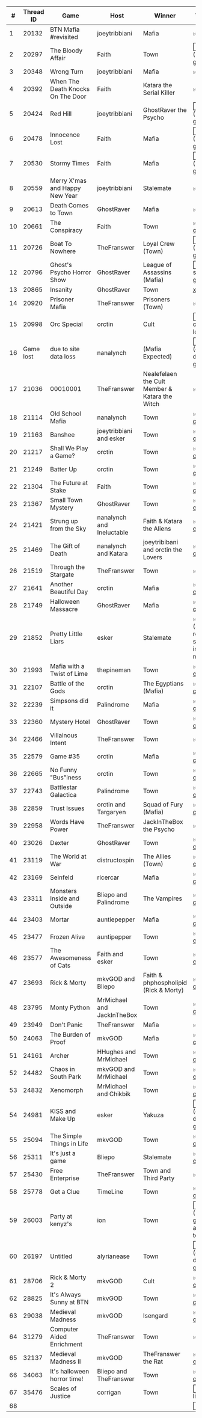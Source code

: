 | # | Thread ID | Game | Host | Winner | Archive Status |
| ------------- | ------------- | ------------- | ------------- | ------------- | ------------- |
| 1 | 20132 | BTN Mafia #revisited | joeytribbiani | Mafia | :white_check_mark: [text](../../../raw/main/btn/1/spreadsheet.md) | 
| 2 | 20297 | The Bloody Affair | Faith | Town | :white_large_square: (image gone) |
| 3 | 20348 | Wrong Turn | joeytribbiani | Mafia | :white_check_mark: [png](../../../raw/main/btn/3/spreadsheet.png) |
| 4 | 20392 | When The Death Knocks On The Door | Faith | Katara the Serial Killer | :white_check_mark: [png](../../../raw/main/btn/4/spreadsheet.png) |
| 5 | 20424 | Red Hill | joeytribbiani | GhostRaver the Psycho | :white_large_square: (image gone) |
| 6 | 20478 | Innocence Lost | Faith | Mafia | :white_large_square: (image gone) |
| 7 | 20530 | Stormy Times | Faith | Mafia | :white_large_square: (image gone) |
| 8 | 20559 | Merry X'mas and Happy New Year | joeytribbiani | Stalemate | :white_check_mark: [png](../../../raw/main/btn/8/spreadsheet.png) |
| 9 | 20613 | Death Comes to Town | GhostRaver | Mafia | :white_check_mark: [png](../../../raw/main/btn/9/spreadsheet.png) |
| 10 | 20661 | The Conspiracy | Faith | Town | :white_check_mark: [xlsx](../../../raw/main/btn/10/spreadsheet.xlsx) \| [ods](../../../raw/main/btn/10/spreadsheet.ods) |
| 11 | 20726 | Boat To Nowhere | TheFranswer | Loyal Crew (Town) | :white_large_square: (image gone) |
| 12 | 20796 | Ghost's Psycho Horror Show | GhostRaver | League of Assassins (Mafia) | :white_large_square: (file share gone) |
| 13 | 20865 | Insanity | GhostRaver | Town | [xlsx](../../../raw/main/btn/13/spreadsheet.xlsx) \| [ods](../../../raw/main/btn/13/spreadsheet.ods) |
| 14 | 20920 | Prisoner Mafia | TheFranswer | Prisoners (Town) | :white_check_mark: [xls](../../../raw/main/btn/14/spreadsheet.xls) |
| 15 | 20998 | Orc Special | orctin | Cult | :white_large_square: (end of game lost) |
| 16 | Game lost | due to site data loss | nanalynch | (Mafia Expected) | :white_large_square: (google drive gone) |
| 17 | 21036 | 00010001 | TheFranswer | Nealefelaen the Cult Member & Katara the Witch | :white_check_mark: [xls](../../../raw/main/btn/17/spreadsheet.xls) |
| 18 | 21114 | Old School Mafia | nanalynch | Town | :white_check_mark: [xlsx](../../../raw/main/btn/18/spreadsheet.xlsx) \| [ods](../../../raw/main/btn/18/spreadsheet.ods) |
| 19 | 21163 | Banshee | joeytribbiani and esker | Town | :white_check_mark: [xlsx](../../../raw/main/btn/19/spreadsheet.xlsx) \| [ods](../../../raw/main/btn/19/spreadsheet.ods) |
| 20 | 21217 | Shall We Play a Game? | orctin | Town | :white_check_mark: [xlsx](../../../raw/main/btn/20/spreadsheet.xlsx) \| [ods](../../../raw/main/btn/20/spreadsheet.ods) |
| 21 | 21249 | Batter Up | orctin | Town | :white_check_mark: [xlsx](../../../raw/main/btn/21/spreadsheet.xlsx) \| [ods](../../../raw/main/btn/21/spreadsheet.ods) |
| 22 | 21304 | The Future at Stake | Faith | Town | :white_check_mark: [xlsx](../../../raw/main/btn/22/spreadsheet.xlsx) \| [ods](../../../raw/main/btn/22/spreadsheet.ods) |
| 23 | 21367 | Small Town Mystery | GhostRaver | Town | :white_check_mark: [xlsx](../../../raw/main/btn/23/spreadsheet.xlsx) \| [ods](../../../raw/main/btn/23/spreadsheet.ods) |
| 24 | 21421 | Strung up from the Sky | nanalynch and Ineluctable | Faith & Katara the Aliens | :white_check_mark: [xlsx](../../../raw/main/btn/24/spreadsheet.xlsx) \| [ods](../../../raw/main/btn/24/spreadsheet.ods) |
| 25 | 21469 | The Gift of Death | nanalynch and Katara | joeytribibani and orctin the Lovers | :white_check_mark: [xlsx](../../../raw/main/btn/25/spreadsheet.xlsx) \| [ods](../../../raw/main/btn/25/spreadsheet.ods) |
| 26 | 21519 | Through the Stargate | TheFranswer | Town | :white_check_mark: [xls](../../../raw/main/btn/26/spreadsheet.xls) |
| 27 | 21641 | Another Beautiful Day | orctin | Mafia | :white_check_mark: [xlsx](../../../../raw/main/btn/27/spreadsheet.xlsx) \| [ods](../../../../raw/main/btn/27/spreadsheet.ods) |
| 28 | 21749 | Halloween Massacre | GhostRaver | Mafia | :white_check_mark: [xlsx](../../../../raw/main/btn/28/spreadsheet.xlsx) \| [ods](../../../../raw/main/btn/28/spreadsheet.ods) |
| 29 | 21852 | Pretty Little Liars | esker | Stalemate | :white_check_mark: [ods](../../../../raw/main/btn/29/spreadsheet.ods) (SS recreated so some info missing) |
| 30 | 21993 | Mafia with a Twist of Lime | thepineman | Town | :white_check_mark: [xlsx](../../../../raw/main/btn/30/spreadsheet.xlsx) \| [ods](../../../../raw/main/btn/30/spreadsheet.ods) |
| 31 | 22107 | Battle of the Gods | orctin | The Egyptians (Mafia) | :white_check_mark: [xlsx](../../../../raw/main/btn/31/spreadsheet.xlsx) \| [ods](../../../../raw/main/btn/31/spreadsheet.ods) |
| 32 | 22239 | Simpsons did it | Palindrome | Mafia | :white_check_mark: [xlsx](../../../../raw/main/btn/32/spreadsheet.xlsx) \| [ods](../../../../raw/main/btn/32/spreadsheet.ods) |
| 33 | 22360 | Mystery Hotel | GhostRaver | Town | :white_check_mark: [xlsx](../../../../raw/main/btn/33/spreadsheet.xlsx) \| [ods](../../../../raw/main/btn/33/spreadsheet.ods) |
| 34 | 22466 | Villainous Intent | TheFranswer | Town | :white_check_mark: [xls](../../../raw/main/btn/34/spreadsheet.xls) |
| 35 | 22579 | Game #35 | orctin | Mafia | :white_check_mark: [xlsx](../../../../raw/main/btn/35/spreadsheet.xlsx) \| [ods](../../../../raw/main/btn/35/spreadsheet.ods) |
| 36 | 22665 | No Funny "Bus"iness | orctin | Town | :white_check_mark: [xlsx](../../../../raw/main/btn/36/spreadsheet.xlsx) \| [ods](../../../../raw/main/btn/36/spreadsheet.ods) |
| 37 | 22743 | Battlestar Galactica | Palindrome | Town | :white_check_mark: [xlsx](../../../../raw/main/btn/37/spreadsheet.xlsx) \| [ods](../../../../raw/main/btn/37/spreadsheet.ods) |
| 38 | 22859 | Trust Issues | orctin and Targaryen | Squad of Fury (Mafia) | :white_check_mark: [xlsx](../../../../raw/main/btn/38/spreadsheet.xlsx) \| [ods](../../../../raw/main/btn/38/spreadsheet.ods) |
| 39 | 22958 | Words Have Power | TheFranswer | JackInTheBox the Psycho | :white_check_mark: [xls](../../../raw/main/btn/39/spreadsheet.xls) |
| 40 | 23026 | Dexter | GhostRaver | Town | :white_check_mark: [xlsx](../../../../raw/main/btn/40/spreadsheet.xlsx) \| [ods](../../../../raw/main/btn/40/spreadsheet.ods) |
| 41 | 23119 | The World at War | distructospin | The Allies (Town) | :white_check_mark: [xlsx](../../../../raw/main/btn/41/spreadsheet.xlsx) \| [ods](../../../../raw/main/btn/41/spreadsheet.ods) |
| 42 | 23169 | Seinfeld | ricercar | Mafia | :white_check_mark: [xlsx](../../../../raw/main/btn/42/spreadsheet.xlsx) \| [ods](../../../../raw/main/btn/42/spreadsheet.ods) |
| 43 | 23311 | Monsters Inside and Outside | Bliepo and Palindrome | The Vampires | :white_check_mark: [xlsx](../../../../raw/main/btn/43/spreadsheet.xlsx) \| [ods](../../../../raw/main/btn/43/spreadsheet.ods) |
| 44 | 23403 | Mortar | auntiepepper | Mafia | :white_check_mark: [xlsx](../../../../raw/main/btn/44/spreadsheet.xlsx) \| [ods](../../../../raw/main/btn/44/spreadsheet.ods) |
| 45 | 23477 | Frozen Alive | auntipepper | Town | :white_check_mark: [xlsx](../../../../raw/main/btn/45/spreadsheet.xlsx) \| [ods](../../../../raw/main/btn/45/spreadsheet.ods) |
| 46 | 23577 | The Awesomeness of Cats | Faith and esker | Town | :white_check_mark: [xlsx](../../../../raw/main/btn/46/spreadsheet.xlsx) \| [ods](../../../../raw/main/btn/46/spreadsheet.ods) |
| 47 | 23693 | Rick & Morty | mkvGOD and Bliepo | Faith & phphospholipid (Rick & Morty) | :white_check_mark: [xlsx](../../../../raw/main/btn/47/spreadsheet.xlsx) \| [ods](../../../../raw/main/btn/47/spreadsheet.ods) |
| 48 | 23795 | Monty Python | MrMichael and JackInTheBox | Town | :white_check_mark: [xlsx](../../../raw/main/btn/48/spreadsheet.xlsx) \| [ods](../../../../raw/main/btn/48/spreadsheet.ods) |
| 49 | 23949 | Don't Panic | TheFranswer | Mafia | :white_check_mark: [xls](../../../raw/main/btn/49/spreadsheet.xls) |
| 50 | 24063 | The Burden of Proof | mkvGOD | Mafia | :white_check_mark: [xlsx](../../../raw/main/btn/50/spreadsheet.xlsx) \| [ods](../../../../raw/main/btn/50/spreadsheet.ods) |
| 51 | 24161 | Archer | HHughes and MrMichael | Town | :white_check_mark: [xlsx](../../../raw/main/btn/51/spreadsheet.xlsx) \| [ods](../../../../raw/main/btn/51/spreadsheet.ods) |
| 52 | 24482 | Chaos in South Park | mkvGOD and MrMichael | Town | :white_check_mark: [xlsx](../../../raw/main/btn/52/spreadsheet.xlsx) \| [ods](../../../../raw/main/btn/52/spreadsheet.ods) |
| 53 | 24832 | Xenomorph | MrMichael and Chikbik | Town | :white_check_mark: [xlsx](../../../raw/main/btn/53/spreadsheet.xlsx) \| [ods](../../../../raw/main/btn/53/spreadsheet.ods) |
| 54 | 24981 | KISS and Make Up | esker | Yakuza | :white_large_square: (google drive gone) |
| 55 | 25094 | The Simple Things in Life | mkvGOD | Town | :white_check_mark: [xlsx](../../../raw/main/btn/55/spreadsheet.xlsx) \| [ods](../../../../raw/main/btn/55/spreadsheet.ods) |
| 56 | 25311 | It's just a game | Bliepo | Stalemate | :white_check_mark: [xlsx](../../../raw/main/btn/56/spreadsheet.xlsx) \| [ods](../../../../raw/main/btn/56/spreadsheet.ods) |
| 57 | 25430 | Free Enterprise | TheFranswer | Town and Third Party | :white_check_mark: [xls](../../../raw/main/btn/57/spreadsheet.xls) |
| 58 | 25778 | Get a Clue | TimeLine | Town | :white_check_mark: [xlsx](../../../raw/main/btn/58/spreadsheet.xlsx) \| [ods](../../../../raw/main/btn/58/spreadsheet.ods) |
| 59 | 26003 | Party at kenyz's | ion | Town | :white_large_square: (requires google account to view) |
| 60 | 26197 | Untitled | alyrianease | Town | :white_large_square: (google drive gone) |
| 61 | 28706 | Rick & Morty 2 | mkvGOD | Cult | :white_check_mark: [xlsx](../../../raw/main/btn/61/spreadsheet.xlsx) \| [ods](../../../raw/main/btn/61/spreadsheet.ods) |
| 62 | 28825 | It's Always Sunny at BTN | mkvGOD | Town | :white_check_mark: [xlsx](../../../raw/main/btn/62/spreadsheet.xlsx) \| [ods](../../../raw/main/btn/62/spreadsheet.ods) |
| 63 | 29038 | Medieval Madness | mkvGOD | Isengard | :white_check_mark: [xlsx](../../../raw/main/btn/63/spreadsheet.xlsx) \| [ods](../../../raw/main/btn/63/spreadsheet.ods) |
| 64 | 31279 | Computer Aided Enrichment | TheFranswer | Town | :white_check_mark: [text](../../../raw/main/btn/64/spreadsheet.md) |
| 65 | 32137 | Medieval Madness II | mkvGOD | TheFranswer the Rat | :white_check_mark: [xlsx](../../../raw/main/btn/65/spreadsheet.xlsx) \| [ods](../../../raw/main/btn/65/spreadsheet.ods) |
| 66 | 34063 | It's halloween horror time! | Bliepo and TheFranswer | Town | :white_check_mark: [xlsx](../../../raw/main/btn/66/spreadsheet.xlsx) \| [ods](../../../raw/main/btn/66/spreadsheet.ods) |
| 67 | 35476 | Scales of Justice | corrigan | Town | :white_large_square: (no link?) |
| 68 |  |  |  |  | :white_large_square: |
